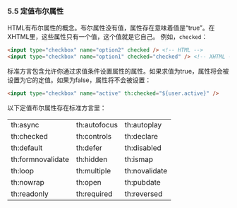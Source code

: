 ### 5.5 定值布尔属性

HTML有布尔属性的概念。布尔属性没有值，属性存在意味着值是“true”。在XHTML里，这些属性只有一个值，这个值就是它自己。
例如，`checked`：
```html
<input type="checkbox" name="option2" checked /> <!-- HTML -->
<input type="checkbox" name="option1" checked="checked" /> <!-- XHTML -->
```
标准方言包含允许你通过求值条件设置属性的属性。如果求值为true，属性将会被设置为它的定值。如果为false，属性将不会被设置：
```html
<input type="checkbox" name="active" th:checked="${user.active}" />
```
以下定值布尔属性存在标准方言里：

|   |   |   |
|---|---|---|
|th:async|th:autofocus|th:autoplay|
|th:checked|th:controls|th:declare|
|th:default|th:defer|th:disabled|
|th:formnovalidate|th:hidden|th:ismap|
|th:loop|th:multiple|th:novalidate|
|th:nowrap|th:open|th:pubdate|
|th:readonly|th:required|th:reversed|